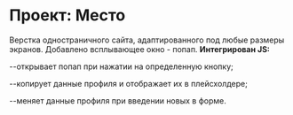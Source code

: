 # Проект: Место

Верстка одностраничного сайта, адаптированного под любые размеры экранов. 
Добавлено всплывающее окно - попап. 
**Интегрирован JS:**  

--открывает попап при нажатии на определенную кнопку;  

--копирует данные профиля и отображает их в плейсхолдере;  

--меняет данные профиля при введении новых в форме.  

